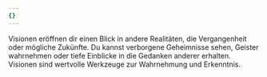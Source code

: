 ```yaml
---
{}
---
```

Visionen eröffnen dir einen Blick in andere Realitäten, die Vergangenheit oder mögliche Zukünfte. Du kannst verborgene Geheimnisse sehen, Geister wahrnehmen oder tiefe Einblicke in die Gedanken anderer erhalten. Visionen sind wertvolle Werkzeuge zur Wahrnehmung und Erkenntnis.